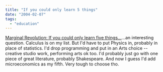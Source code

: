 ```yaml
---
title: "If you could only learn 5 things"
date: "2004-02-07"
tags: 
  - "education"
---
```


[Marginal Revolution: If you could only learn five things...](http://www.marginalrevolution.com/marginalrevolution/2004/02/if_you_could_on.html "Marginal Revolution: If you could only learn five things...")...an interesting question. Calculus is on my list. But I'd have to put Physics in, probably in place of statistics. I'd drop programming and put in an Arts choice -- creative studio work, performing arts ok too. I'd probably just go with one piece of great literature, probably Shakespeare. And now I guess I'd add microeconomics as my fifth. Very tough to choose tho.
